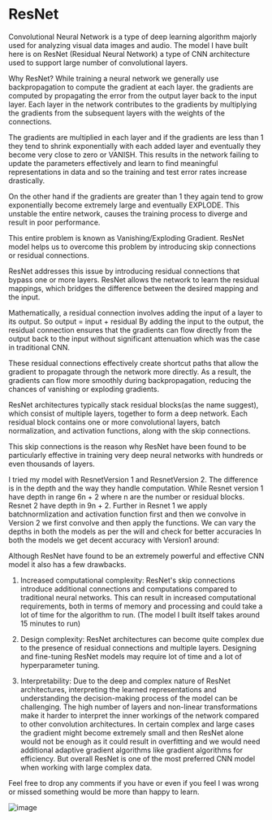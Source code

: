 # ResNet
Convolutional Neural Network is a type of deep learning algorithm majorly used for analyzing visual data images and audio. The model I have built here is on ResNet (Residual Neural Network) a type of CNN architecture used to support large number of convolutional layers.

Why ResNet?
While training a neural network we generally use backpropagation to compute the gradient at each layer. the gradients are computed by propagating the error from the output layer back to the input layer. Each layer in the network contributes to the gradients by multiplying the gradients from the subsequent layers with the weights of the connections.

The gradients are multiplied in each layer and if the gradients are less than 1 they tend to shrink exponentially with each added layer and eventually they become very close to zero or VANISH. This results in the network failing to update the parameters effectively and learn to find meaningful representations in data and so the training and test error rates increase drastically.

On the other hand if the gradients are greater than 1 they again tend to grow exponentially become extremely large and eventually EXPLODE. This unstable the entire network, causes the training process to diverge and result in poor performance.

This entire problem is known as Vanishing/Exploding Gradient.
ResNet model helps us to overcome this problem by introducing skip connections or residual connections. 

ResNet addresses this issue by introducing residual connections that bypass one or more layers. ResNet allows the network to learn the residual mappings, which bridges the difference between the desired mapping and the input.

Mathematically, a residual connection involves adding the input of a layer to its output. 
So output  = input + residual
By adding the input to the output, the residual connection ensures that the gradients can flow directly from the output back to the input without significant attenuation which was the case in traditional CNN. 

These residual connections effectively create shortcut paths that allow the gradient to propagate through the network more directly. As a result, the gradients can flow more smoothly during backpropagation, reducing the chances of vanishing or exploding gradients.

ResNet architectures  typically stack residual blocks(as the name suggest), which consist of multiple layers, together to form a deep network. Each residual block contains one or more convolutional layers, batch normalization, and activation functions, along with the skip connections.

This skip connections is the reason why  ResNet have been found to be particularly effective in training very deep neural networks with hundreds or even thousands of layers.

I tried my model with ResnetVersion 1 and ResnetVersion 2. The difference is in the depth and the way they handle computation. While Resnet version 1 have depth in range 6n + 2 where n are the number or residual blocks. Resnet 2 have depth in 9n + 2.
Further in Resnet 1 we apply batchnormlization and activation function first and then we convolve in Version 2 we first convolve and then apply the functions.
We can vary the depths in both the models as per the will and check for better accuracies
In both the models we get decent accuracy with Version1 around: 


Although ResNet have found to be an extremely powerful and effective CNN model it also has a few drawbacks.
1.	Increased computational complexity: ResNet's skip connections introduce additional connections and computations compared to traditional neural networks. This can result in increased computational requirements, both in terms of memory and processing and could take a lot of time for the algorithm to run. (The model I built itself takes around 15 minutes to run)
2.	Design complexity: ResNet architectures can become quite complex due to the presence of residual connections and multiple layers. Designing and fine-tuning ResNet models may require lot of time and a lot of hyperparameter tuning.

3.	Interpretability: Due to the deep and complex nature of ResNet architectures, interpreting the learned representations and understanding the decision-making process of the model can be challenging. The high number of layers and non-linear transformations make it harder to interpret the inner workings of the network compared to other convolution architectures.
In certain complex and large cases the gradient might become extremely small and then ResNet alone would not be enough as it could result in overfitting and we would need additional adaptive gradient algorithms like gradient algorithms for efficiency.
But overall ResNet is one of the most preferred CNN model when working with large complex data.

Feel free to drop any comments if you have or even if you feel I was wrong or missed something would be more than happy to learn.
       
![image](https://github.com/harshil017/ResNet/assets/71325396/90fe651f-175a-4981-8e71-8b431f1fd629)
